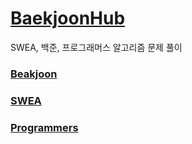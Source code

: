 # [BaekjoonHub](https://github.com/BaekjoonHub/BaekjoonHub)

SWEA, 백준, 프로그래머스 알고리즘 문제 풀이

### [Beakjoon](https://www.acmicpc.net)
### [SWEA](https://swexpertacademy.com)
### [Programmers](https://programmers.co.kr)

